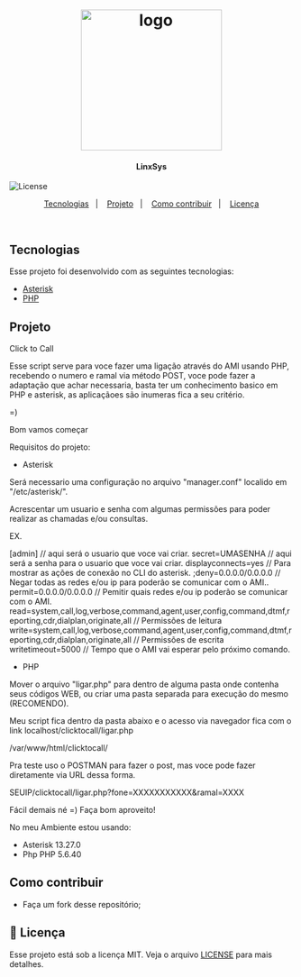 <h1 align="center">
    <img alt="logo" title="#clicktocall" src=".github/logo.png" width="250px" />
</h1>

<h4 align="center">
   LinxSys
</h4>

  

  <img alt="License" src="https://img.shields.io/badge/license-MIT-brightgreen">
</p>

<p align="center">
  <a href="#-tecnologias">Tecnologias</a>&nbsp;&nbsp;&nbsp;|&nbsp;&nbsp;&nbsp;
  <a href="#-projeto">Projeto</a>&nbsp;&nbsp;&nbsp;|&nbsp;&nbsp;&nbsp;
  <a href="#-como-contribuir">Como contribuir</a>&nbsp;&nbsp;&nbsp;|&nbsp;&nbsp;&nbsp;
  <a href="#memo-licença">Licença</a>
</p>

<br>

## Tecnologias

Esse projeto foi desenvolvido com as seguintes tecnologias:

- [Asterisk](https://www.asterisk.org/)
- [PHP](https://www.php.net/)

##  Projeto

Click to Call

Esse script serve para voce fazer uma ligação através do AMI usando PHP, recebendo o numero e ramal via método POST, voce pode fazer a adaptação que achar necessaria, basta ter um conhecimento basico em PHP e asterisk, as aplicaçãoes são inumeras fica a seu critério.

=)

Bom vamos começar

Requisitos do projeto:

- Asterisk 

Será necessario uma configuração no arquivo "manager.conf" localido em "/etc/asterisk/".

Acrescentar um usuario e senha com algumas permissões para poder realizar as chamadas e/ou consultas.

EX.

[admin] // aqui será o usuario que voce vai criar.
secret=UMASENHA // aqui será a senha para o usuario que voce vai criar.
displayconnects=yes // Para mostrar as ações de conexão no CLI do asterisk.
;deny=0.0.0.0/0.0.0.0 // Negar todas as redes e/ou ip para poderão se comunicar com o AMI..
permit=0.0.0.0/0.0.0.0 // Pemitir quais redes e/ou ip poderão se comunicar com o AMI.
read=system,call,log,verbose,command,agent,user,config,command,dtmf,reporting,cdr,dialplan,originate,all // Permissões de leitura
write=system,call,log,verbose,command,agent,user,config,command,dtmf,reporting,cdr,dialplan,originate,all // Permissões de escrita
writetimeout=5000 // Tempo que o AMI vai esperar pelo próximo comando.


- PHP

Mover o arquivo "ligar.php" para dentro de alguma pasta onde contenha seus códigos WEB, ou criar uma pasta separada para execução do mesmo (RECOMENDO).

Meu script fica dentro da pasta abaixo e o acesso via navegador fica com o link localhost/clicktocall/ligar.php

/var/www/html/clicktocall/

Pra teste uso o POSTMAN para fazer o post, mas voce pode fazer diretamente via URL dessa forma.

SEUIP/clicktocall/ligar.php?fone=XXXXXXXXXXX&ramal=XXXX


Fácil demais né =) Faça bom aproveito!


No meu Ambiente estou usando:

- Asterisk 13.27.0
- Php PHP 5.6.40



## Como contribuir

- Faça um fork desse repositório;

## :memo: Licença

Esse projeto está sob a licença MIT. Veja o arquivo [LICENSE](LICENSE.md) para mais detalhes.
